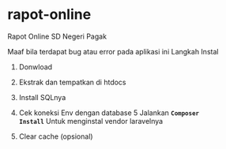 # rapot-online
Rapot Online SD Negeri Pagak

Maaf bila terdapat bug atau error pada aplikasi ini
Langkah Instal
1. Donwload
2. Ekstrak dan tempatkan di htdocs
3. Install SQLnya 
4. Cek koneksi Env dengan database
5 Jalankan
  <strong><code>Composer Install</code></strong>
  Untuk menginstal vendor laravelnya
  
6. Clear cache (opsional)

